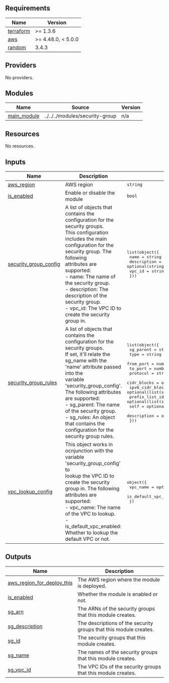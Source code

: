 <!-- BEGIN_TF_DOCS -->
## Requirements

| Name | Version |
|------|---------|
| <a name="requirement_terraform"></a> [terraform](#requirement\_terraform) | >= 1.3.6 |
| <a name="requirement_aws"></a> [aws](#requirement\_aws) | >= 4.48.0, < 5.0.0 |
| <a name="requirement_random"></a> [random](#requirement\_random) | 3.4.3 |

## Providers

No providers.

## Modules

| Name | Source | Version |
|------|--------|---------|
| <a name="module_main_module"></a> [main\_module](#module\_main\_module) | ../../../modules/security-group | n/a |

## Resources

No resources.

## Inputs

| Name | Description | Type | Default | Required |
|------|-------------|------|---------|:--------:|
| <a name="input_aws_region"></a> [aws\_region](#input\_aws\_region) | AWS region | `string` | n/a | yes |
| <a name="input_is_enabled"></a> [is\_enabled](#input\_is\_enabled) | Enable or disable the module | `bool` | n/a | yes |
| <a name="input_security_group_config"></a> [security\_group\_config](#input\_security\_group\_config) | A list of objects that contains the configuration for the security groups.<br>This configuration includes the main configuration for the security group. The following<br>attributes are supported:<br>- name: The name of the security group.<br>- description: The description of the security group.<br>- vpc\_id: The VPC ID to create the security group in. | <pre>list(object({<br>    name        = string<br>    description = optional(string, null)<br>    vpc_id      = string<br>  }))</pre> | `null` | no |
| <a name="input_security_group_rules"></a> [security\_group\_rules](#input\_security\_group\_rules) | A list of objects that contains the configuration for the security groups.<br>If set, it'll relate the sg\_name with the 'name' attribute passed into the<br>variable 'security\_group\_config'. The following attributes are supported:<br>- sg\_parent: The name of the security group.<br>- sg\_rules: An object that contains the configuration for the security group rules. | <pre>list(object({<br>    sg_parent        = string<br>    type             = string<br>    from_port        = number<br>    to_port          = number<br>    protocol         = string<br>    cidr_blocks      = optional(list(string), null)<br>    ipv6_cidr_blocks = optional(list(string), null)<br>    prefix_list_ids  = optional(list(string), null)<br>    self             = optional(bool, false)<br>    description      = optional(string, null)<br>  }))</pre> | `null` | no |
| <a name="input_vpc_lookup_config"></a> [vpc\_lookup\_config](#input\_vpc\_lookup\_config) | This object works in ocnjunction with the variable 'security\_group\_config' to<br>lookup the VPC ID to create the security group in. The following attributes are supported:<br>- vpc\_name: The name of the VPC to lookup.<br>- is\_default\_vpc\_enabled: Whether to lookup the default VPC or not. | <pre>object({<br>    vpc_name               = optional(string, null)<br>    is_default_vpc_enabled = optional(bool, false)<br>  })</pre> | `null` | no |

## Outputs

| Name | Description |
|------|-------------|
| <a name="output_aws_region_for_deploy_this"></a> [aws\_region\_for\_deploy\_this](#output\_aws\_region\_for\_deploy\_this) | The AWS region where the module is deployed. |
| <a name="output_is_enabled"></a> [is\_enabled](#output\_is\_enabled) | Whether the module is enabled or not. |
| <a name="output_sg_arn"></a> [sg\_arn](#output\_sg\_arn) | The ARNs of the security groups that this module creates. |
| <a name="output_sg_description"></a> [sg\_description](#output\_sg\_description) | The descriptions of the security groups that this module creates. |
| <a name="output_sg_id"></a> [sg\_id](#output\_sg\_id) | The security groups that this module creates. |
| <a name="output_sg_name"></a> [sg\_name](#output\_sg\_name) | The names of the security groups that this module creates. |
| <a name="output_sg_vpc_id"></a> [sg\_vpc\_id](#output\_sg\_vpc\_id) | The VPC IDs of the security groups that this module creates. |
<!-- END_TF_DOCS -->
